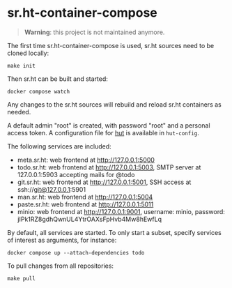 # sr.ht-container-compose

> **Warning**: this project is not maintained anymore.

The first time sr.ht-container-compose is used, sr.ht sources need to be cloned
locally:

    make init

Then sr.ht can be built and started:

    docker compose watch

Any changes to the sr.ht sources will rebuild and reload sr.ht containers as
needed.

A default admin "root" is created, with password "root" and a personal access
token. A configuration file for [hut] is available in `hut-config`.

The following services are included:

- meta.sr.ht: web frontend at http://127.0.0.1:5000
- todo.sr.ht: web frontend at http://127.0.0.1:5003,
  SMTP server at 127.0.0.1:5903 accepting mails for @todo
- git.sr.ht: web frontend at http://127.0.0.1:5001,
  SSH access at ssh://git@127.0.0.1:5901
- man.sr.ht: web frontend at http://127.0.0.1:5004
- paste.sr.ht: web frontend at http://127.0.0.1:5011
- minio: web frontend at http://127.0.0.1:9001,
  username: minio, password: jIPk1RZ8gdhQwnUL4YtrOAXsFpHvb4Mw8hEwfLq

By default, all services are started. To only start a subset, specify services
of interest as arguments, for instance:

    docker compose up --attach-dependencies todo

To pull changes from all repositories:

    make pull

[hut]: https://sr.ht/~emersion/hut/
